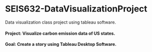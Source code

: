 # SEIS632-DataVisualizationProject
Data visualization class project using tableau software.

#### Project: Visualize carbon emission data of US states.
#### Goal: Create a story using Tableau Desktop Software.
